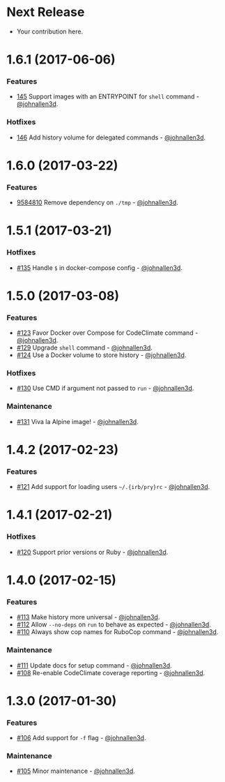 # Next Release

* Your contribution here.

# 1.6.1 (2017-06-06)

### Features

* [145](https://github.com/technekes/nib/pull/145) Support images with an ENTRYPOINT for `shell` command - [@johnallen3d](https://github.com/johnallen3d).

### Hotfixes

* [146](https://github.com/technekes/nib/pull/146) Add history volume for delegated commands - [@johnallen3d](https://github.com/johnallen3d).

# 1.6.0 (2017-03-22)

### Features

* [9584810](https://github.com/technekes/nib/commit/95848101e7b85f5f7c14f7663552003af9c14199) Remove dependency on `./tmp` - [@johnallen3d](https://github.com/johnallen3d).

# 1.5.1 (2017-03-21)

### Hotfixes

* [#135](https://github.com/technekes/nib/pull/135) Handle `$` in docker-compose config - [@johnallen3d](https://github.com/johnallen3d).

# 1.5.0 (2017-03-08)

### Features

* [#123](https://github.com/technekes/nib/pull/123) Favor Docker over Compose for CodeClimate command - [@johnallen3d](https://github.com/johnallen3d).
* [#129](https://github.com/technekes/nib/pull/129) Upgrade `shell` command - [@johnallen3d](https://github.com/johnallen3d).
* [#124](https://github.com/technekes/nib/pull/124) Use a Docker volume to store history - [@johnallen3d](https://github.com/johnallen3d).

### Hotfixes

* [#130](https://github.com/technekes/nib/pull/130) Use CMD if argument not passed to `run` - [@johnallen3d](https://github.com/johnallen3d).

### Maintenance

* [#131](https://github.com/technekes/nib/pull/131) Viva la Alpine image! - [@johnallen3d](https://github.com/johnallen3d).

# 1.4.2 (2017-02-23)

### Features

* [#121](https://github.com/technekes/nib/pull/121) Add support for loading users `~/.{irb/pry}rc` - [@johnallen3d](https://github.com/johnallen3d).

# 1.4.1 (2017-02-21)

### Hotfixes

* [#120](https://github.com/technekes/nib/pull/120) Support prior versions or Ruby - [@johnallen3d](https://github.com/johnallen3d).

# 1.4.0 (2017-02-15)

### Features

* [#113](https://github.com/technekes/nib/pull/113) Make history more universal - [@johnallen3d](https://github.com/johnallen3d).
* [#112](https://github.com/technekes/nib/pull/112) Allow `--no-deps` on `run` to behave as expected - [@johnallen3d](https://github.com/johnallen3d).
* [#110](https://github.com/technekes/nib/pull/110) Always show cop names for RuboCop command - [@johnallen3d](https://github.com/johnallen3d).

### Maintenance

* [#111](https://github.com/technekes/nib/pull/111) Update docs for setup command - [@johnallen3d](https://github.com/johnallen3d).
* [#108](https://github.com/technekes/nib/pull/108) Re-enable CodeClimate coverage reporting - [@johnallen3d](https://github.com/johnallen3d).

# 1.3.0 (2017-01-30)

### Features

* [#106](https://github.com/technekes/nib/pull/106) Add support for `-f` flag - [@johnallen3d](https://github.com/johnallen3d).

### Maintenance

* [#105](https://github.com/technekes/nib/pull/105) Minor maintenance - [@johnallen3d](https://github.com/johnallen3d).
